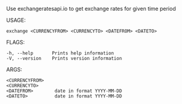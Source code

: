Use exchangeratesapi.io to get exchange rates for given time period

USAGE:

    exchange <CURRENCYFROM> <CURRENCYTO> <DATEFROM> <DATETO>

FLAGS:

    -h, --help       Prints help information
    -V, --version    Prints version information

ARGS:

    <CURRENCYFROM>    
    <CURRENCYTO>      
    <DATEFROM>        date in format YYYY-MM-DD
    <DATETO>          date in format YYYY-MM-DD
